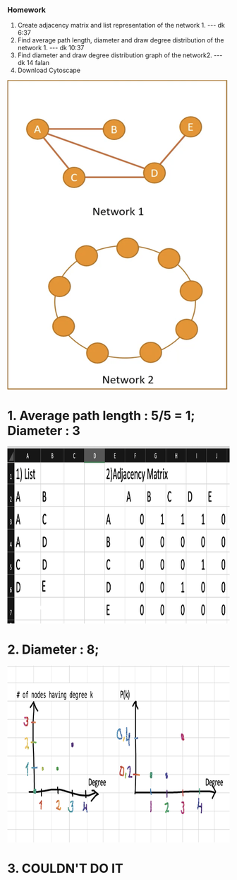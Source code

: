 ### Homework
1. Create adjacency matrix and list representation of the network 1. --- dk 6:37
1. Find average path length, diameter and draw degree distribution of the network 1. --- dk 10:37
1. Find diameter and draw degree distribution graph of the network2. --- dk 14 falan
1. Download Cytoscape


<img src="hw.png" width="500" height="700" alt="some_text">

##
# 1. Average path length : 5/5 = 1; Diameter : 3
<img src="hw2.png" width="1000" height="400" alt="some_text">

# 2. Diameter : 8; 
<img src="hw3.png" width="1000" height="400" alt="some_text">

# 3. COULDN'T DO IT
